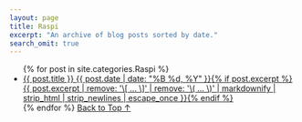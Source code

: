 ```yaml
---
layout: page
title: Raspi
excerpt: "An archive of blog posts sorted by date."
search_omit: true
---
```



<ul class="post-list">
{% for post in site.categories.Raspi %}
  <li><article><a href="{{ site.url }}{{ post.url }}">{{ post.title }} <span class="entry-date"><time datetime="{{ post.date | date_to_xmlschema }}">{{ post.date | date: "%B %d, %Y" }}</time></span>{% if post.excerpt %} <span class="excerpt">{{ post.excerpt | remove: '\[ ... \]' | remove: '\( ... \)' | markdownify | strip_html | strip_newlines | escape_once }}</span>{% endif %}</a></article></li>
{% endfor %}
<a href="#site-nav" class="back-to-top">Back to Top ↑</a>
</ul>
